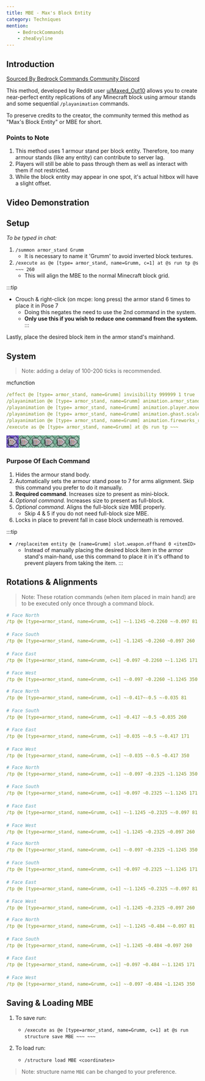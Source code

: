 ```yaml
---
title: MBE - Max's Block Entity
category: Techniques
mention:
    - BedrockCommands
    - zheaEvyline
---
```


## Introduction

[Sourced By Bedrock Commands Community Discord](https://discord.gg/SYstTYx5G5)

This method, developed by Reddit user [u/Maxed_Out10](https://www.reddit.com/user/Maxed_Out10/) allows you to create near-perfect entity replications of any Minecraft block using armour stands and some sequential `/playanimation` commands.

To preserve credits to the creator, the community termed this method as "Max's Block Entity" or MBE for short.

### Points to Note

1. This method uses 1 armour stand per block entity. Therefore, too many armour stands (like any entity) can contribute to server lag.
2. Players will still be able to pass through them as well as interact with them if not restricted.
3. While the block entity may appear in one spot, it's actual hitbox will have a slight offset.

## Video Demonstration

<YouTubeEmbed
    id="kb8rz9ItE_M"
/>

## Setup

*To be typed in chat:*
1. `/summon armor_stand Grumm`
    - It is necessary to name it 'Grumm' to avoid inverted block textures.
2. `/execute as @e [type= armor_stand, name=Grumm, c=1] at @s run tp @s ~~~ 260`
    - This will align the MBE to the normal Minecraft block grid.

:::tip
- Crouch & right-click (on mcpe: long press) the armor stand 6 times to place it in Pose 7
    - Doing this negates the need to use the 2nd command in the system.
    - **Only use this if you wish to reduce one command from the system.**
:::

Lastly, place the desired block item in the armor stand's mainhand.

## System

> Note: adding a delay of 100-200 ticks is recommended.

<CodeHeader>mcfunction</CodeHeader>

```yaml
/effect @e [type= armor_stand, name=Grumm] invisibility 999999 1 true
/playanimation @e [type= armor_stand, name=Grumm] animation.armor_stand.entertain_pose null 0 "0" align.arms
/playanimation @e [type= armor_stand, name=Grumm] animation.player.move.arms.zombie null 0 "0" size.mini_block
/playanimation @e [type= armor_stand, name=Grumm] animation.ghast.scale null 0 "0" size.full_block
/playanimation @e [type= armor_stand, name=Grumm] animation.fireworks_rocket.move null 0 "0" align.full_block
/execute as @e [type= armor_stand, name=Grumm] at @s run tp ~~~
```
![commandBlockChain6](/assets/images/commands/commandBlockChain/6.png)

### Purpose Of Each Command
1. Hides the armour stand body.
2. Automatically sets the armour stand pose to 7 for arms alignment. Skip this command you prefer to do it manually.
3. __Required command__. Increases size to present as mini-block.
4. *Optional command.* Increases size to present as full-block.
5. *Optional command.* Aligns the full-block size MBE properly.
    - Skip 4 & 5 if you do not need full-block size MBE.
6. Locks in place to prevent fall in case block underneath is removed.

:::tip
- `/replaceitem entity @e [name=Grumm] slot.weapon.offhand 0 <itemID>`
  - Instead of manually placing the desired block item in the armor stand's main-hand, use this command to place it in it's offhand to prevent players from taking the item.
:::

## Rotations & Alignments

> Note: These rotation commands (when item placed in main hand) are to be executed only once through a command block.

<Spoiler title="Full MBE">

```yaml
# Face North
/tp @e [type=armor_stand, name=Grumm, c=1] ~-1.1245 ~0.2260 ~-0.097 81

# Face South
/tp @e [type=armor_stand, name=Grumm, c=1] ~1.1245 ~0.2260 ~0.097 260

# Face East
/tp @e [type=armor_stand, name=Grumm, c=1] ~0.097 ~0.2260 ~-1.1245 171

# Face West
/tp @e [type=armor_stand, name=Grumm, c=1] ~-0.097 ~0.2260 ~1.1245 350
```

</Spoiler>


<Spoiler title="Mini MBE">

```yaml
# Face North
/tp @e [type=armor_stand, name=Grumm, c=1] ~-0.417~-0.5 ~-0.035 81

# Face South
/tp @e [type=armor_stand, name=Grumm, c=1] ~0.417 ~-0.5 ~0.035 260

# Face East
/tp @e [type=armor_stand, name=Grumm, c=1] ~0.035 ~-0.5 ~-0.417 171

# Face West
/tp @e [type=armor_stand, name=Grumm, c=1] ~-0.035 ~-0.5 ~0.417 350
```

</Spoiler>

<Spoiler title="Stair MBE">

```yaml
# Face North
/tp @e [type=armor_stand, name=Grumm, c=1] ~-0.097 ~0.2325 ~1.1245 350

# Face South
/tp @e [type=armor_stand, name=Grumm, c=1] ~0.097 ~0.2325 ~-1.1245 171

# Face East
/tp @e [type=armor_stand, name=Grumm, c=1] ~-1.1245 ~0.2325 ~-0.097 81

# Face West
/tp @e [type=armor_stand, name=Grumm, c=1] ~1.1245 ~0.2325 ~0.097 260
```

</Spoiler>

<Spoiler title="Bottom Slab MBE">

```yaml
# Face North
/tp @e [type=armor_stand, name=Grumm, c=1] ~-0.097 ~0.2325 ~1.1245 350

# Face South
/tp @e [type=armor_stand, name=Grumm, c=1] ~0.097 ~0.2325 ~-1.1245 171

# Face East
/tp @e [type=armor_stand, name=Grumm, c=1] ~-1.1245 ~0.2325 ~-0.097 81

# Face West
/tp @e [type=armor_stand, name=Grumm, c=1] ~1.1245 ~0.2325 ~0.097 260
```

</Spoiler>

<Spoiler title="Top Slab MBE">

```yaml
# Face North
/tp @e [type=armor_stand, name=Grumm, c=1] ~-1.1245 ~0.484 ~-0.097 81

# Face South
/tp @e [type=armor_stand, name=Grumm, c=1] ~1.1245 ~0.484 ~0.097 260

# Face East
/tp @e [type=armor_stand, name=Grumm, c=1] ~0.097 ~0.484 ~-1.1245 171

# Face West
/tp @e [type=armor_stand, name=Grumm, c=1] ~-0.097 ~0.484 ~1.1245 350
```

</Spoiler>

## Saving & Loading MBE

1. To save run:
    - `/execute as @e [type=armor_stand, name=Grumm, c=1] at @s run structure save MBE ~~~ ~~~`

2. To load run:
    - `/structure load MBE <coordinates>`

> Note: structure name `MBE` can be changed to your preference.
